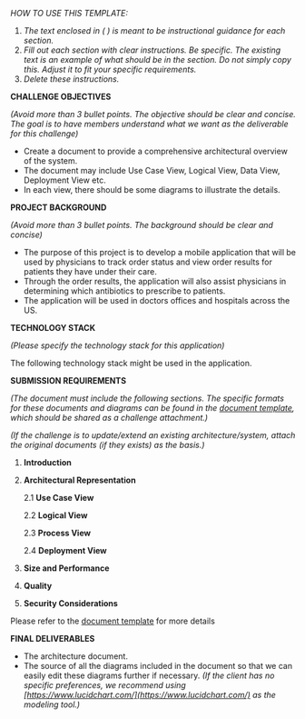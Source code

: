 _HOW TO USE THIS TEMPLATE:_

1. _The text enclosed in ( ) is meant to be instructional guidance for each section._
1. _Fill out each section with clear instructions. Be specific. The existing text is an example of what should be in the section.  Do not simply copy this.  Adjust it to fit your specific requirements._
1. _Delete these instructions._

**CHALLENGE OBJECTIVES**

_(Avoid more than 3 bullet points. The objective should be clear and concise. The goal is to have members understand what we want as the deliverable for this challenge)_

*   Create a document to provide a comprehensive architectural overview of the system.
*   The document may include Use Case View, Logical View, Data View, Deployment View etc.
*   In each view, there should be some diagrams to illustrate the details.

**PROJECT BACKGROUND**

_(Avoid more than 3 bullet points. The background should be clear and concise)_

*   The purpose of this project is to develop a mobile application that will be used by physicians to track order status and view order results for patients they have under their care. 
*   Through the order results, the application will also assist physicians in determining which antibiotics to prescribe to patients.
*   The application will be used in doctors offices and hospitals across the US.

**TECHNOLOGY STACK**

_(Please specify the technology stack for this application)_

The following technology stack might be used in the application.

**SUBMISSION REQUIREMENTS**

_(The document must include the following sections. The specific formats for these documents and diagrams can be found in the [document template](https://docs.google.com/document/d/1GTi0EmMUffm-wzdcMYhCOtr-zlb7z2t0sdqc60Cg3Ig/edit?usp=sharing), which should be shared as a challenge attachment.)_

_(If the challenge is to update/extend an existing architecture/system, attach the original documents (if they exists) as the basis.)_



1. **Introduction**

2. **Architectural Representation**

   2.1 **Use Case View**

   2.2 **Logical View**
   
   2.3 **Process View** 

   2.4 **Deployment View**

3. **Size and Performance**

4. **Quality**

5. **Security Considerations**


Please refer to the [document template](https://docs.google.com/document/d/1GTi0EmMUffm-wzdcMYhCOtr-zlb7z2t0sdqc60Cg3Ig/edit?usp=sharing) for more details


**FINAL DELIVERABLES**

*   The architecture document. 
*   The source of all the diagrams included in the document so that we can easily edit these diagrams further if necessary. _(If the client has no specific preferences, we recommend using [https://www.lucidchart.com/](https://www.lucidchart.com/) as the modeling tool.)_
